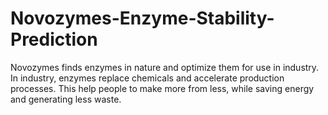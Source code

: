 # Novozymes-Enzyme-Stability-Prediction
Novozymes finds enzymes in nature and optimize them for use in industry. In industry, enzymes replace chemicals and accelerate production processes. This help people to make more from less, while saving energy and generating less waste.

